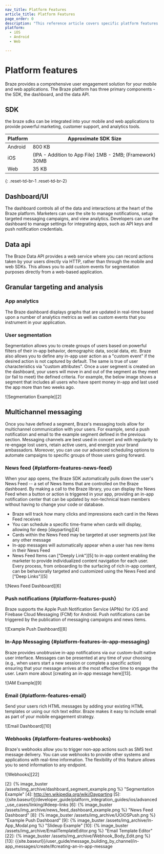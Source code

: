 ```yaml
---
nav_title: Platform Features
article_title: Platform Features
page_order: 0
description: "This reference article covers specific platform features including SDK sizes, dashboard UI, multichannel messaging, and more."
platform:
  - iOS
  - Android
  - Web
  
---
```


# Platform features

Braze provides a comprehensive user engagement solution for your mobile and web applications. The Braze platform has three primary components - the SDK, the dashboard, and the data API.

## SDK

the braze sdks can be integrated into your mobile and web applications to provide powerful marketing, customer support, and analytics tools.

| Platform | Approximate SDK Size |
|---|---|
| Android | 800 KB |
| iOS | (IPA - Addition to App File) 1MB - 2MB; (Framework) 30MB |
| Web | 35 KB |
{: .reset-td-br-1 .reset-td-br-2}

## Dashboard/UI

The dashboard controls all of the data and interactions at the heart of the Braze platform. Marketers can use the site to manage notifications, setup targeted messaging campaigns, and view analytics. Developers can use the dashboard to manage settings for integrating apps, such as API keys and push notification credentials.

## Data api

The Braze Data API provides a web service where you can record actions taken by your users directly via HTTP, rather than through the mobile and web SDKs. This allows you to add custom events for segmentation purposes directly from a web-based application.

## Granular targeting and analysis

### App analytics
The Braze dashboard displays graphs that are updated in real-time based upon a number of analytics metrics as well as custom events that you instrument in your application.

### User segmentation

Segmentation allows you to create groups of users based on powerful filters of their in-app behavior, demographic data, social data, etc. Braze also allows you to define any in-app user action as a "custom event" if the desired action is not captured by default. The same is true of user characteristics via "custom attributes". Once a user segment is created on the dashboard, your users will move in and out of the segment as they meet (or fail to meet) the defined criteria. For example, the below image shows a segment that includes all users who have spent money in-app and last used the app more than two weeks ago.

![Segmentation Example][2]

## Multichannel messaging

Once you have defined a segment, Braze's messaging tools allow for multichannel communication with your users. For example, send a push notification and email to the example segment defined in the previous section. Messaging channels are best used in concert and with regularity to re-engage lost users, retain active users, and energize your brand ambassadors. Moreover, you can use our advanced scheduling options to automate campaigns to specific groups of those users going forward.

### News feed {#platform-features-news-feed}

When your app opens, the Braze SDK automatically pulls down the user's News Feed -- a set of News Items that are controlled on the Braze dashboard. By making a call to the Braze library, you can display the News Feed when a button or action is triggered in your app, providing an in-app notification center that can be updated by non-technical team members without having to change your code or database.

- Braze will track how many clicks and impressions each card in the News Feed receives
- You can schedule a specific time-frame when cards will display, allowing for deep [dayparting][4]
- Cards within the News Feed may be targeted at user segments just like any other message
- In-app messages will automatically appear when a user has new items in their News Feed
- News Feed Items can ["Deeply Link"][5] to in-app content enabling the marketer to provide individualized content navigation for each user. Every process, from onboarding to the surfacing of rich in-app content, can be behaviorally targeted and customized using the News Feed and ["Deep Links"][5]

![News Feed Dashboard][6]

### Push notifications {#platform-features-push}

Braze supports the Apple Push Notification Service (APNs) for iOS and Firebase Cloud Messaging (FCM) for Android. Push notifications can be triggered by the publication of messaging campaigns and news items.

![Example Push Dashboard][8]

### In-App Messaging {#platform-features-in-app-messaging}

Braze provides unobtrusive in-app notifications via our custom-built native user interface. Messages can be presented at any time of your choosing (e.g., when users start a new session or complete a specific action) ensuring that your message arrives at the most effective time to engage the user. Learn more about [creating an in-app message here][13].

![IAM Example][9]

### Email {#platform-features-email}

Send your users rich HTML messages by adding your existing HTML templates or using our rich text editor. Braze makes it easy to include email as part of your mobile engagement strategy.

![Email Dashboard][10]

### Webhooks {#platform-features-webhooks}

Braze's webhooks allow you to trigger non-app actions such as SMS text message delivery. You can use webhooks to provide other systems and applications with real-time information. The flexibility of this feature allows you to send information to any endpoint.

![Webhooks][22]



[2]: {% image_buster /assets/img_archive/dashboard_segment_example.png %} "Segmentation Example"
[4]: http://en.wikipedia.org/wiki/Dayparting
[5]: {{site.baseurl}}/developer_guide/platform_integration_guides/ios/advanced_use_cases/linking/#deep-links
[6]: {% image_buster /assets/img_archive/news_feed_dashboard_example.png %} "News Feed Dashboard"
[8]: {% image_buster /assets/img_archive/UOiOSPush.png %} "Example Push Dashboard"
[9]: {% image_buster /assets/img_archive/In-App_Modal.png %} "Slideup Example"
[10]: {% image_buster /assets/img_archive/EmailTemplateEditor.png %} "Email Template Editor"
[22]: {% image_buster /assets/img_archive/Webhook_Body_Edit.png %}
[13]: {{site.baseurl}}/user_guide/message_building_by_channel/in-app_messages/create/#creating-an-in-app-message
